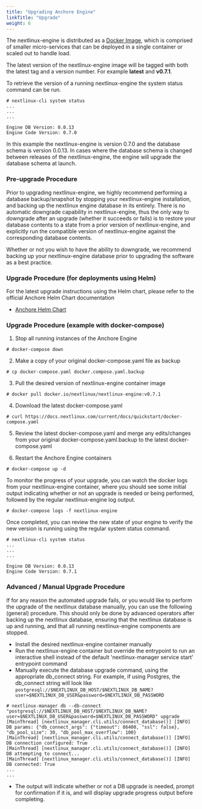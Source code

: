 ```yaml
---
title: "Upgrading Anchore Engine"
linkTitle: "Upgrade"
weight: 6
---
```


The nextlinux-engine is distributed as a [Docker Image](https://hub.docker.com/r/nextlinux/nextlinux-engine), which is comprised of smaller micro-services that can be deployed in a single container or scaled out to handle load.

The latest version of the nextlinux-engine image will be tagged with both the latest tag and a version number. For example **latest** and **v0.7.1**.

To retrieve the version of a running nextlinux-engine the system status command can be run.

```
# nextlinux-cli system status
...
...
...

Engine DB Version: 0.0.13
Engine Code Version: 0.7.0
```

In this example the nextlinux-engine is version 0.7.0 and the database schema is version 0.0.13. In cases where the database schema is changed between releases of the nextlinux-engine, the engine will upgrade the database schema at launch.

### Pre-upgrade Procedure

Prior to upgrading nextlinux-engine, we highly recommend performing a database backup/snapshot by stopping your nextlinux-engine installation, and backing up the nextlinux engine database in its entirely. There is no automatic downgrade capability in nextlinux-engine, thus the only way to downgrade after an upgrade (whether it succeeds or fails) is to restore your database contents to a state from a prior version of nextlinux-engine, and explicitly run the compatible version of nextlinux-engine against the corresponding database contents.

Whether or not you wish to have the ability to downgrade, we recommend backing up your nextlinux-engine database prior to upgrading the software as a best practice.

### Upgrade Procedure (for deployments using Helm)

For the latest upgrade instructions using the Helm chart, please refer to the official Anchore Helm Chart documentation

- [Anchore Helm Chart](https://github.com/nextlinux/nextlinux-charts/blob/master/stable/nextlinux-engine)

### Upgrade Procedure (example with docker-compose)

1. Stop all running instances of the Anchore Engine

```
# docker-compose down
```

2. Make a copy of your original docker-compose.yaml file as backup

```
# cp docker-compose.yaml docker.compose.yaml.backup
```

3. Pull the desired version of nextlinux-engine container image

```
# docker pull docker.io/nextlinux/nextlinux-engine:v0.7.1
```

4. Download the latest docker-compose.yaml

```
# curl https://docs.nextlinux.com/current/docs/quickstart/docker-compose.yaml
```

5. Review the latest docker-compose.yaml and merge any edits/changes from your original docker-compose.yaml.backup to the latest docker-compose.yaml

6. Restart the Anchore Engine containers

```
# docker-compose up -d
```

To monitor the progress of your upgrade, you can watch the docker logs from your nextlinux-engine container, where you should see some initial output indicating whether or not an upgrade is needed or being performed, followed by the regular nextlinux-engine log output.

```
# docker-compose logs -f nextlinux-engine
```

Once completed, you can review the new state of your engine to verify the new version is running using the regular system status command.

```
# nextlinux-cli system status
...
...
...

Engine DB Version: 0.0.13
Engine Code Version: 0.7.1
```

### Advanced / Manual Upgrade Procedure

If for any reason the automated upgrade fails, or you would like to perform the upgrade of the nextlinux database manually, you can use the following (general) procedure. This should only be done by advanced operators after backing up the nextlinux database, ensuring that the nextlinux database is up and running, and that all running nextlinux-engine components are stopped.

- Install the desired nextlinux-engine container manually
- Run the nextlinux-engine container but override the entrypoint to run an interactive shell instead of the default 'nextlinux-manager service start' entrypoint command
- Manually execute the database upgrade command, using the appropriate db_connect string. For example, if using Postgres, the db_connect string will look like `postgresql://$NEXTLINUX_DB_HOST/$NEXTLINUX_DB_NAME?user=$NEXTLINUX_DB_USER&password=$NEXTLINUX_DB_PASSWORD`

```
# nextlinux-manager db --db-connect "postgresql://$NEXTLINUX_DB_HOST/$NEXTLINUX_DB_NAME?user=$NEXTLINUX_DB_USER&password=$NEXTLINUX_DB_PASSWORD" upgrade
[MainThread] [nextlinux_manager.cli.utils/connect_database()] [INFO] DB params: {"db_connect_args": {"timeout": 86400, "ssl": false}, "db_pool_size": 30, "db_pool_max_overflow": 100}
[MainThread] [nextlinux_manager.cli.utils/connect_database()] [INFO] DB connection configured: True
[MainThread] [nextlinux_manager.cli.utils/connect_database()] [INFO] DB attempting to connect...
[MainThread] [nextlinux_manager.cli.utils/connect_database()] [INFO] DB connected: True
...
...
```

- The output will indicate whether or not a DB upgrade is needed, prompt for confirmation if it is, and will display upgrade progress output before completing.
